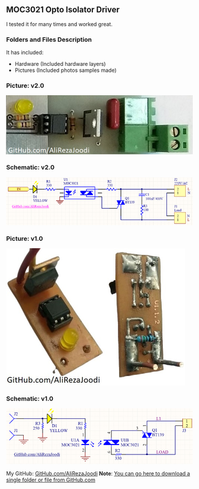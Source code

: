 ## MOC3021 Opto Isolator Driver
I tested it for many times and worked great.

### Folders and Files Description
It has included:
- Hardware (Included hardware layers)
- Pictures (Included photos samples made)

### Picture: v2.0
![](Pictures/v2.0.jpg)

### Schematic: v2.0
![](Hardware/v2.0.png)

### Picture: v1.0
![](Pictures/v1.0.jpg)

### Schematic: v1.0
![](Hardware/v1.0.png)

My GitHub: [GitHub.com/AliRezaJoodi](https://github.com/AliRezaJoodi)
**Note**: [You can go here to download a single folder or file from GitHub.com](https://minhaskamal.github.io/DownGit/#/home)